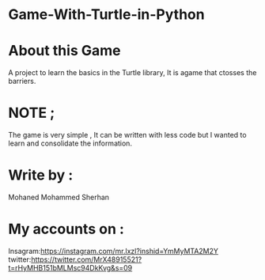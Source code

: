 # Game-With-Turtle-in-Python

# About this Game
A project to learn the basics in the Turtle library,
It is agame that ctosses the barriers.

# NOTE ; 
The game is very simple , It can be written with less code but 
I wanted to learn and consolidate the information.

# Write by :
 Mohaned Mohammed Sherhan 

# My accounts on :
Insagram:https://instagram.com/mr.lxzl?inshid=YmMyMTA2M2Y
twitter:https://twitter.com/MrX48915521?t=rHyMHB151bMLMsc94DkKvg&s=09
